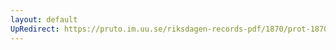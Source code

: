 ```yaml
---
layout: default
UpRedirect: https://pruto.im.uu.se/riksdagen-records-pdf/1870/prot-1870--fk--312.pdf
---
```

